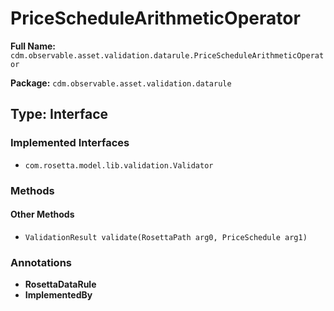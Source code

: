 # PriceScheduleArithmeticOperator

**Full Name:** `cdm.observable.asset.validation.datarule.PriceScheduleArithmeticOperator`

**Package:** `cdm.observable.asset.validation.datarule`

## Type: Interface

### Implemented Interfaces

- `com.rosetta.model.lib.validation.Validator`

### Methods

#### Other Methods

- `ValidationResult validate(RosettaPath arg0, PriceSchedule arg1)`

### Annotations

- **RosettaDataRule**
- **ImplementedBy**

